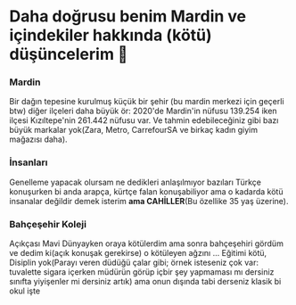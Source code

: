 # Daha doğrusu benim Mardin ve içindekiler hakkında (kötü) **düşüncelerim** 🙂

### Mardin

Bir dağın tepesine kurulmuş küçük bir şehir (bu mardin merkezi için geçerli btw) diğer ilçeleri daha büyük ör: 2020'de Mardin'in nüfusu 139.254 iken ilçesi Kızıltepe'nin 261.442 nüfusu var. Ve tahmin edebileceğiniz gibi bazı büyük markalar yok(Zara, Metro, CarrefourSA ve birkaç kadın giyim mağazısı daha).

### İnsanları

Genelleme yapacak olursam ne dedikleri anlaşılmıyor bazıları Türkçe konuşurken bi anda arapça, kürtçe falan konuşabiliyor ama o kadarda kötü insanalar değildir demek isterim **ama CAHİLLER**(Bu özellike 35 yaş üzerine).

### Bahçeşehir Koleji

Açıkçası Mavi Dünyayken oraya kötülerdim ama sonra bahçeşehiri gördüm ve dedim ki(açık konuşak gerekirse) o kötüleyen ağzını ... Eğitimi kötü, Disiplin yok(Parayı veren düdüğü çalar gibi; örnek isteseniz çok var: tuvalette sigara içerken müdürün görüp içbir şey yapmaması mı dersiniz sınıfta yiyişenler mi dersiniz artık) ama onun dışında tabi derseniz klasik bi okul işte
